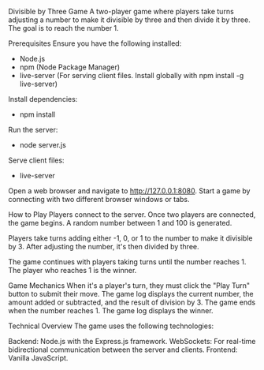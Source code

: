 Divisible by Three Game
A two-player game where players take turns adjusting a number to make it divisible by three and then divide it by three. The goal is to reach the number 1.

Prerequisites
Ensure you have the following installed:

- Node.js
- npm (Node Package Manager)
- live-server (For serving client files. Install globally with npm install -g live-server)

Install dependencies:
- npm install

Run the server:
- node server.js

Serve client files:
- live-server

Open a web browser and navigate to http://127.0.0.1:8080. 
Start a game by connecting with two different browser windows or tabs.


How to Play
Players connect to the server. Once two players are connected, the game begins.
A random number between 1 and 100 is generated.

Players take turns adding either -1, 0, or 1 to the number to make it divisible by 3.
After adjusting the number, it's then divided by three.

The game continues with players taking turns until the number reaches 1.
The player who reaches 1 is the winner.


Game Mechanics
When it's a player's turn, they must click the "Play Turn" button to submit their move.
The game log displays the current number, the amount added or subtracted, and the result of division by 3.
The game ends when the number reaches 1. The game log displays the winner.


Technical Overview
The game uses the following technologies:

Backend: Node.js with the Express.js framework.
WebSockets: For real-time bidirectional communication between the server and clients.
Frontend: Vanilla JavaScript.
